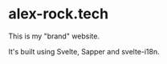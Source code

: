 alex-rock.tech
==============

This is my "brand" website.

It's built using Svelte, Sapper and svelte-i18n.

